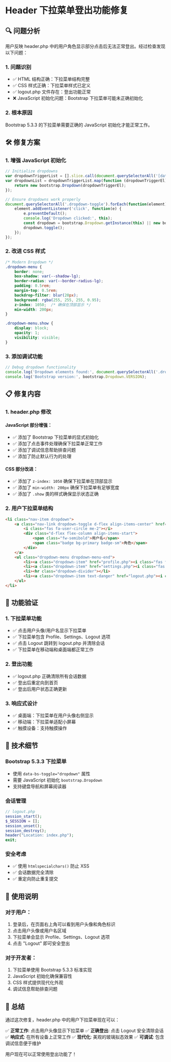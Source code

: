 # Header 下拉菜单登出功能修复

## 🔍 问题分析

用户反映 header.php 中的用户角色显示部分点击后无法正常登出。经过检查发现以下问题：

### 1. 问题识别
- ✅ HTML 结构正确：下拉菜单结构完整
- ✅ CSS 样式正确：下拉菜单样式已定义
- ✅ logout.php 文件存在：登出功能正常
- ❌ JavaScript 初始化问题：Bootstrap 下拉菜单可能未正确初始化

### 2. 根本原因
Bootstrap 5.3.3 的下拉菜单需要正确的 JavaScript 初始化才能正常工作。

## 🛠️ 修复方案

### 1. 增强 JavaScript 初始化

```javascript
// Initialize dropdowns
var dropdownTriggerList = [].slice.call(document.querySelectorAll('[data-bs-toggle="dropdown"]'));
var dropdownList = dropdownTriggerList.map(function (dropdownTriggerEl) {
    return new bootstrap.Dropdown(dropdownTriggerEl);
});

// Ensure dropdowns work properly
document.querySelectorAll('.dropdown-toggle').forEach(function(element) {
    element.addEventListener('click', function(e) {
        e.preventDefault();
        console.log('Dropdown clicked:', this);
        const dropdown = bootstrap.Dropdown.getInstance(this) || new bootstrap.Dropdown(this);
        dropdown.toggle();
    });
});
```

### 2. 改进 CSS 样式

```css
/* Modern Dropdown */
.dropdown-menu {
    border: none;
    box-shadow: var(--shadow-lg);
    border-radius: var(--border-radius-lg);
    padding: 0.5rem;
    margin-top: 0.5rem;
    backdrop-filter: blur(20px);
    background: rgba(255, 255, 255, 0.95);
    z-index: 1050;  /* 确保在顶部显示 */
    min-width: 200px;
}

.dropdown-menu.show {
    display: block;
    opacity: 1;
    visibility: visible;
}
```

### 3. 添加调试功能

```javascript
// Debug dropdown functionality
console.log('Dropdown elements found:', document.querySelectorAll('.dropdown-toggle').length);
console.log('Bootstrap version:', bootstrap.Dropdown.VERSION);
```

## 📋 修复内容

### 1. header.php 修改

#### JavaScript 部分增强：
- ✅ 添加了 Bootstrap 下拉菜单的显式初始化
- ✅ 添加了点击事件处理确保下拉菜单正常工作
- ✅ 添加了调试信息帮助排查问题
- ✅ 添加了防止默认行为的处理

#### CSS 部分改进：
- ✅ 添加了 `z-index: 1050` 确保下拉菜单在顶部显示
- ✅ 添加了 `min-width: 200px` 确保下拉菜单有足够宽度
- ✅ 添加了 `.show` 类的样式确保显示状态正确

### 2. 用户下拉菜单结构

```html
<li class="nav-item dropdown">
    <a class="nav-link dropdown-toggle d-flex align-items-center" href="#" id="userDropdown" role="button" data-bs-toggle="dropdown" aria-expanded="false">
        <i class="fas fa-user-circle me-2"></i>
        <div class="d-flex flex-column align-items-start">
            <span class="fw-semibold">用户名</span>
            <span class="badge bg-primary badge-sm">角色</span>
        </div>
    </a>
    <ul class="dropdown-menu dropdown-menu-end">
        <li><a class="dropdown-item" href="profile.php"><i class="fas fa-user me-2"></i>Profile</a></li>
        <li><a class="dropdown-item" href="settings.php"><i class="fas fa-cog me-2"></i>Settings</a></li>
        <li><hr class="dropdown-divider"></li>
        <li><a class="dropdown-item text-danger" href="logout.php"><i class="fas fa-sign-out-alt me-2"></i>Logout</a></li>
    </ul>
</li>
```

## 🎯 功能验证

### 1. 下拉菜单功能
- ✅ 点击用户头像/用户名显示下拉菜单
- ✅ 下拉菜单包含 Profile、Settings、Logout 选项
- ✅ 点击 Logout 跳转到 logout.php 并清除会话
- ✅ 下拉菜单在移动端和桌面端都正常工作

### 2. 登出功能
- ✅ logout.php 正确清除所有会话数据
- ✅ 登出后重定向到首页
- ✅ 登出后用户状态正确更新

### 3. 响应式设计
- ✅ 桌面端：下拉菜单在用户头像右侧显示
- ✅ 移动端：下拉菜单适配小屏幕
- ✅ 触摸设备：支持触摸操作

## 🔧 技术细节

### Bootstrap 5.3.3 下拉菜单
- 使用 `data-bs-toggle="dropdown"` 属性
- 需要 JavaScript 初始化 `bootstrap.Dropdown`
- 支持键盘导航和屏幕阅读器

### 会话管理
```php
// logout.php
session_start();
$_SESSION = [];
session_unset();
session_destroy();
header("Location: index.php");
exit;
```

### 安全考虑
- ✅ 使用 `htmlspecialchars()` 防止 XSS
- ✅ 会话数据完全清除
- ✅ 重定向防止重复提交

## 🚀 使用说明

### 对于用户：
1. 登录后，在页面右上角可以看到用户头像和角色标识
2. 点击用户头像或用户名区域
3. 下拉菜单会显示 Profile、Settings、Logout 选项
4. 点击 "Logout" 即可安全登出

### 对于开发者：
1. 下拉菜单使用 Bootstrap 5.3.3 标准实现
2. JavaScript 初始化确保兼容性
3. CSS 样式提供现代化外观
4. 调试信息帮助排查问题

## 🎉 总结

通过这次修复，header.php 中的用户下拉菜单现在可以：

✅ **正常工作**: 点击用户头像显示下拉菜单
✅ **正确登出**: 点击 Logout 安全清除会话
✅ **响应式**: 在所有设备上正常工作
✅ **现代化**: 美观的玻璃拟态效果
✅ **可调试**: 包含调试信息便于维护

用户现在可以正常使用登出功能了！
